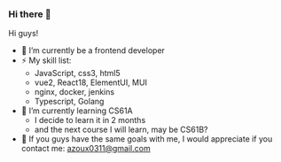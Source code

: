### Hi there 👋

<!--
**Mercury-x/Mercury-x** is a ✨ _special_ ✨ repository because its `README.md` (this file) appears on your GitHub profile.

Here are some ideas to get you started:

- 🔭 I’m currently working on ...
- 🌱 I’m currently learning ...
- 👯 I’m looking to collaborate on ...
- 🤔 I’m looking for help with ...
- 💬 Ask me about ...
- 📫 How to reach me: ...
- 😄 Pronouns: ...
- ⚡ Fun fact: ...
-->
Hi guys!
- 🔭 I’m currently be a frontend developer
- ⚡ My skill list: 
  - JavaScript, css3, html5
  - vue2, React18, ElementUI, MUI
  - nginx, docker, jenkins
  - Typescript, Golang
- 🌱 I’m currently learning CS61A
  - I decide to learn it in 2 months
  - and the next course I will learn, may be CS61B? 
- 💬 If you guys have the same goals with me, I would appreciate if you contact me: azoux0311@gmail.com
